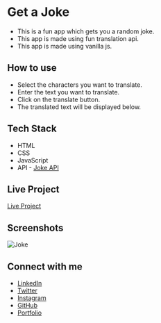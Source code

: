 # Get a Joke

- This is a fun app which gets you a random joke.
- This app is made using fun translation api.
- This app is made using vanilla js.

## How to use

- Select the characters you want to translate.
- Enter the text you want to translate.
- Click on the translate button.
- The translated text will be displayed below.

## Tech Stack

- HTML
- CSS
- JavaScript
- API - [Joke API](https://jokeapi.dev/)

## Live Project

[Live Project](https://wadad-parker-joke-api.netlify.app/)

## Screenshots

![Joke](https://raw.githubusercontent.com/WadadParker/yoda-speak/main/joke.PNG)

## Connect with me

- [LinkedIn](https://in.linkedin.com/in/wadad-parker-5570671b5)
- [Twitter](https://twitter.com/wadadparker)
- [Instagram](https://www.instagram.com/wadad_parker/)
- [GitHub](https://github.com/WadadParker)
- [Portfolio](https://wadad-parker.netlify.app/)
